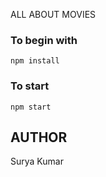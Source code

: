 ALL ABOUT MOVIES

### To begin with 
`npm install`

### To start

`npm start`

## AUTHOR
Surya Kumar
